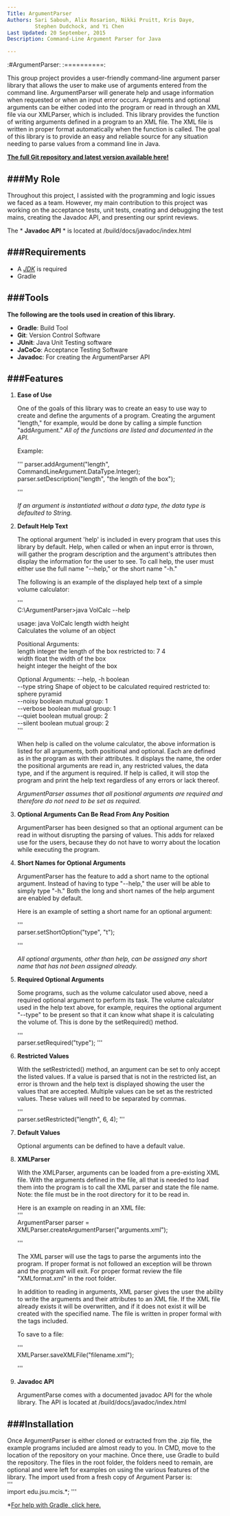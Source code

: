 ```yaml
---
Title: ArgumentParser
Authors: Sari Sabouh, Alix Rosarion, Nikki Pruitt, Kris Daye,
         Stephen Dudchock, and Yi Chen
Last Updated: 20 September, 2015
Description: Command-Line Argument Parser for Java

---
```


:#ArgumentParser:
:==========:

This group project provides a user-friendly command-line argument parser library that allows 
the user to make use of arguments entered from the command line. ArgumentParser will 
generate help and usage information when requested or when an input error
occurs. Arguments and optional arguments can be either coded into the program 
or read in through an XML file via our XMLParser, which is included. This 
library provides the function of writing arguments defined in a program to an XML file. 
The XML file is written in proper format automatically when the function is called. 
The goal of this library is to provide an easy and reliable source for any situation needing 
to parse values from a command line in Java.

**[The full Git repository and latest version available here!](https://github.com/krisdaye/ArgumentParser.git)**


###My Role
----------

Throughout this project, I assisted with the programming and logic issues we faced as a team. However,
my main contribution to this project was working on the acceptance tests, unit tests, creating
and debugging the test mains, creating the Javadoc API, and presenting our sprint reviews.

The * **Javadoc API** * is located at /build/docs/javadoc/index.html 


###Requirements
----------
- A *[JDK](http://www.oracle.com/technetwork/java/javase/downloads/jdk8-downloads-2133151.html)* is required
- Gradle


###Tools
----------

**The following are the tools used in creation of this library.**

- **Gradle**: Build Tool
- **Git**: Version Control Software
- **JUnit**: Java Unit Testing software
- **JaCoCo**: Acceptance Testing Software
- **Javadoc**: For creating the ArgumentParser API


###Features
----------

1. **Ease of Use**

	One of the goals of this library was to create an easy to use way to create
	and define the arguments of a program. Creating the argument "length," for
	example, would be done by calling a simple function "addArgument." 
	*All of the functions are listed and documented in the API.*
	
	Example: 
	
	'''
	parser.addArgument("length", CommandLineArgument.DataType.Integer);
		parser.setDescription("length", "the length of the box");
	
	'''
	
	*If an argument is instantiated without a data type, the data type is defaulted to String.*
	
2. **Default Help Text**

	The optional argument 'help' is included in every program that uses this 
	library by default. Help, when called or when an input error is thrown,
	will gather the program description and the argument's attributes then
	display the information for the user to see. To call help, the user must
	either use the full name "--help," or the short name "-h."

	The following is an example of the displayed help text of a simple volume calculator:
	
	'''  
	C:\ArgumentParser>java VolCalc --help  
	
	usage: java VolCalc length width height  
	Calculates the volume of an object  
	
	Positional Arguments:  
	length  integer the length of the box   restricted to: 7 4  
	width   float   the width of the box  
	height  integer the height of the box  
	
	Optional Arguments:
	--help, -h      boolean  
	--type  string  Shape of object to be calculated       required        restricted to: sphere pyramid  
	--noisy boolean mutual group: 1  
	--verbose       boolean mutual group: 1  
	--quiet boolean mutual group: 2  
	--silent        boolean mutual group: 2  
	'''  

	When help is called on the volume calculator, the above information is listed
	for all arguments, both positional and optional. Each are defined as in the program as with
	their attributes. It displays the name, the order the positional arguments are
	read in, any restricted values, the data type, and if the argument is required. 
	If help is called, it will stop the program and print the help text regardless
	of any errors or lack thereof. 
	
	*ArgumentParser assumes that all positional arguments are required and therefore do not need to be set as required.*
	
	
3. **Optional Arguments Can Be Read From Any Position**

	ArgumentParser has been designed so that an optional argument can be read in without
	disrupting the parsing of values. This adds for relaxed use for the users, because
	they do not have to worry about the location while executing the program.
	
	
4.  **Short Names for Optional Arguments**

	ArgumentParser has the feature to add a short name to the optional argument. 
	Instead	of having to type "--help," the user will be able to simply type "-h."
	Both the long and short names of the help argument are enabled by default.
	
	Here is an example of setting a short name for an optional argument:
	
	'''  
	parser.setShortOption("type", "t");
	
	'''
	
	*All optional arguments, other than help, can be assigned any short name that has not been assigned already.*
	
	
5. **Required Optional Arguments**

	Some programs, such as the volume calculator used above, need a required optional
	argument to perform its task. The volume calculator used in the help text above, for example,
	requires the optional argument "--type" to be present so that it can know what shape
	it is calculating the volume of. This is done by the setRequired() method.  
	
	'''  
	parser.setRequired("type");
	'''
	
	
6. **Restricted Values**

	With the setRestricted() method, an argument can be set to only accept the
	listed values. If a value is parsed that is not in the restricted list, an
	error is thrown and the help text is displayed showing the user the values
	that are accepted. Multiple values can be set as the restricted values. These
	values will need to be separated by commas.  
	
	'''  
	parser.setRestricted("length", 6, 4);
	'''
	
	
7.  **Default Values**

	Optional arguments can be defined to have a default value. 
	
	
8.  **XMLParser**

	With the XMLParser, arguments can be loaded from a pre-existing XML file. 
	With the arguments defined in the file, all that is needed to load them into
	the program is to call the XML parser and state the file name. 
	Note: the file must be in the root directory for it to be read in.
	
	Here is an example on reading in an XML file:  
	'''  
	ArgumentParser parser = XMLParser.createArgumentParser("arguments.xml");
	
	'''
	
	The XML parser will use the tags to parse the arguments into the program. 
	If proper format is not followed an exception will be thrown and the program
	will exit. For proper format review the file "XMLformat.xml" in the root folder. 
	
	In addition to reading in arguments, XML parser gives the user the ability
	to write the arguments and their attributes to an XML file. If the XML file
	already exists it will be overwritten, and if it does not exist it will be
	created with the specified name. The file is written in proper formal with
	the tags included.  
	
	To save to a file:  
	
	'''  
	XMLParser.saveXMLFile("filename.xml");
	
	'''
	
9.  **Javadoc API**

	ArgumentParse comes with a documented javadoc API for the whole library. The
	API is located at /build/docs/javadoc/index.html


###Installation
---------------

Once ArgumentParser is either cloned or extracted from the .zip file, the example
programs included are almost ready to you. In CMD, move to the location of the
repository on your machine. Once there, use Gradle to build the repository.
The files in the root folder, the folders need to remain, are optional and
were left for examples on using the various features of the library. 
The import used from a fresh copy of Argument Parser is:  
'''  
import edu.jsu.mcis.*;
'''  

*[For help with Gradle, click here.](https://docs.gradle.org/current/userguide/userguide_single.html)